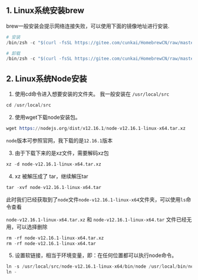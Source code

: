 ## 1. Linux系统安装brew

brew一般安装会提示网络连接失败，可以使用下面的镜像地址进行安装.

```s
# 安装
/bin/zsh -c "$(curl -fsSL https://gitee.com/cunkai/HomebrewCN/raw/master/Homebrew.sh)"

# 卸载
/bin/zsh -c "$(curl -fsSL https://gitee.com/cunkai/HomebrewCN/raw/master/HomebrewUninstall.sh)"
```

## 2. Linux系统Node安装

1. 使用cd命令进入想要安装的文件夹。 我一般安装在 ```/usr/local/src```

```s
cd /usr/local/src
```

2. 使用wget下载node安装包。

```s
wget https://nodejs.org/dist/v12.16.1/node-v12.16.1-linux-x64.tar.xz
```

```node```版本可参照官网，我下载的是```12.16.1```版本

3. 由于下载下来的是xz文件，需要解码xz包

```s
xz -d node-v12.16.1-linux-x64.tar.xz 
```

4. xz 被解压成了 tar，继续解压tar

```s
tar -xvf node-v12.16.1-linux-x64.tar
```

此时我们已经获取到了```node```文件```node-v12.16.1-linux-x64```文件夹，可以使用```ls```命令查看

```node-v12.16.1-linux-x64.tar.xz``` 和 ```node-v12.16.1-linux-x64.tar``` 文件已经无用，可以选择删除

```s
rm -rf node-v12.16.1-linux-x64.tar.xz
rm -rf node-v12.16.1-linux-x64.tar
```

5. 设置软链接，相当于环境变量，即：在任何位置都可以执行node命令。

```s
ln -s /usr/local/src/node-v12.16.1-linux-x64/bin/node /usr/local/bin/node // 设置node软连接
ln -